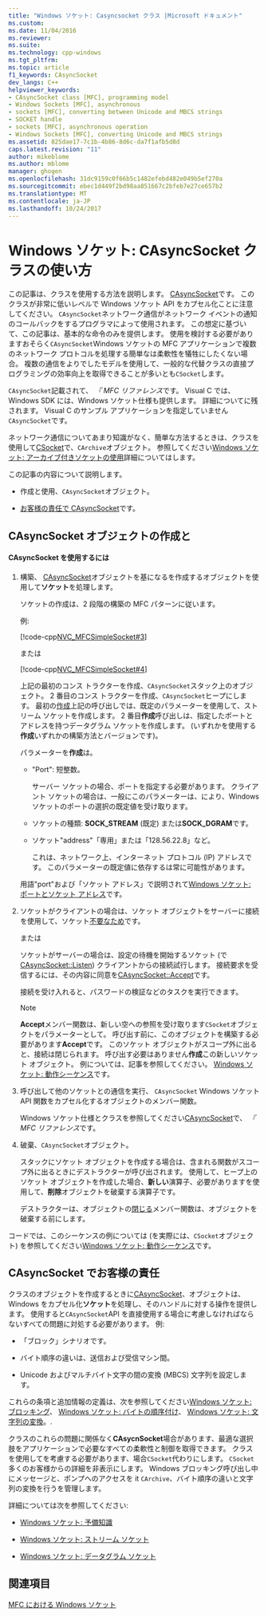 ```yaml
---
title: "Windows ソケット: Casyncsocket クラス |Microsoft ドキュメント"
ms.custom: 
ms.date: 11/04/2016
ms.reviewer: 
ms.suite: 
ms.technology: cpp-windows
ms.tgt_pltfrm: 
ms.topic: article
f1_keywords: CAsyncSocket
dev_langs: C++
helpviewer_keywords:
- CAsyncSocket class [MFC], programming model
- Windows Sockets [MFC], asynchronous
- sockets [MFC], converting between Unicode and MBCS strings
- SOCKET handle
- sockets [MFC], asynchronous operation
- Windows Sockets [MFC], converting Unicode and MBCS strings
ms.assetid: 825dae17-7c1b-4b86-8d6c-da7f1afb5d8d
caps.latest.revision: "11"
author: mikeblome
ms.author: mblome
manager: ghogen
ms.openlocfilehash: 31dc9159c0f66b5c1482efebd482e049b5ef270a
ms.sourcegitcommit: ebec1d449f2bd98aa851667c2bfeb7e27ce657b2
ms.translationtype: MT
ms.contentlocale: ja-JP
ms.lasthandoff: 10/24/2017
---
```

# <a name="windows-sockets-using-class-casyncsocket"></a>Windows ソケット: CAsyncSocket クラスの使い方
この記事は、クラスを使用する方法を説明します。 [CAsyncSocket](../mfc/reference/casyncsocket-class.md)です。 このクラスが非常に低いレベルで Windows ソケット API をカプセル化ことに注意してください。 `CAsyncSocket`ネットワーク通信がネットワーク イベントの通知のコールバックをするプログラマによって使用されます。 この想定に基づいて、この記事は、基本的な命令のみを提供します。 使用を検討する必要がありますおそらく`CAsyncSocket`Windows ソケットの MFC アプリケーションで複数のネットワーク プロトコルを処理する簡単なは柔軟性を犠牲にしたくない場合。 複数の通信をよりでしたモデルを使用して、一般的な代替クラスの直接プログラミングの効率向上を取得できることが多いとも`CSocket`します。  
  
 `CAsyncSocket`記載されて、 *『 MFC リファレンス*です。 Visual C では、Windows SDK には、Windows ソケット仕様も提供します。 詳細についてに残されます。 Visual C のサンプル アプリケーションを指定していません`CAsyncSocket`です。  
  
 ネットワーク通信についてあまり知識がなく、簡単な方法するときは、クラスを使用して[CSocket](../mfc/reference/csocket-class.md)で、`CArchive`オブジェクト。 参照してください[Windows ソケット: アーカイブ付きソケットの使用](../mfc/windows-sockets-using-sockets-with-archives.md)詳細についてはします。  
  
 この記事の内容について説明します。  
  
-   作成と使用、`CAsyncSocket`オブジェクト。  
  
-   [お客様の責任で CAsyncSocket](#_core_your_responsibilities_with_casyncsocket)です。  
  
##  <a name="_core_creating_and_using_a_casyncsocket_object"></a>CAsyncSocket オブジェクトの作成と  
  
#### <a name="to-use-casyncsocket"></a>CAsyncSocket を使用するには  
  
1.  構築、 [CAsyncSocket](../mfc/reference/casyncsocket-class.md)オブジェクトを基になるを作成するオブジェクトを使用して**ソケット**を処理します。  
  
     ソケットの作成は、2 段階の構築の MFC パターンに従います。  
  
     例:  
  
     [!code-cpp[NVC_MFCSimpleSocket#3](../mfc/codesnippet/cpp/windows-sockets-using-class-casyncsocket_1.cpp)]  
  
     または  
  
     [!code-cpp[NVC_MFCSimpleSocket#4](../mfc/codesnippet/cpp/windows-sockets-using-class-casyncsocket_2.cpp)]  
  
     上記の最初のコンス トラクターを作成、`CAsyncSocket`スタック上のオブジェクト。 2 番目のコンス トラクターを作成、`CAsyncSocket`ヒープにします。 最初の[作成](../mfc/reference/casyncsocket-class.md#create)上記の呼び出しでは、既定のパラメーターを使用して、ストリーム ソケットを作成します。 2 番目**作成**呼び出しは、指定したポートとアドレスを持つデータグラム ソケットを作成します。 (いずれかを使用する**作成**いずれかの構築方法とバージョンです)。  
  
     パラメーターを**作成**は。  
  
    -   "Port": 短整数。  
  
         サーバー ソケットの場合、ポートを指定する必要があります。 クライアント ソケットの場合は、一般にこのパラメーターは、により、Windows ソケットのポートの選択の既定値を受け取ります。  
  
    -   ソケットの種類: **SOCK_STREAM** (既定) または**SOCK_DGRAM**です。  
  
    -   ソケット"address"「専用」または「128.56.22.8」など。  
  
         これは、ネットワーク上、インターネット プロトコル (IP) アドレスです。 このパラメーターの既定値に依存するは常に可能性があります。  
  
     用語"port"および「ソケット アドレス」で説明されて[Windows ソケット: ポートとソケット アドレス](../mfc/windows-sockets-ports-and-socket-addresses.md)です。  
  
2.  ソケットがクライアントの場合は、ソケット オブジェクトをサーバーに接続を使用して、ソケット[不要なため](../mfc/reference/casyncsocket-class.md#connect)です。  
  
     または  
  
     ソケットがサーバーの場合は、設定の待機を開始するソケット (で[CAsyncSocket::Listen](../mfc/reference/casyncsocket-class.md#listen)) クライアントからの接続試行します。 接続要求を受信するには、その内容に同意を[CAsyncSocket::Accept](../mfc/reference/casyncsocket-class.md#accept)です。  
  
     接続を受け入れると、パスワードの検証などのタスクを実行できます。  
  
    > [!NOTE]
    >  **Accept**メンバー関数は、新しい空への参照を受け取ります`CSocket`オブジェクトをパラメーターとして。 呼び出す前に、このオブジェクトを構築する必要があります**Accept**です。 このソケット オブジェクトがスコープ外に出ると、接続は閉じられます。 呼び出す必要はありません**作成**この新しいソケット オブジェクト。 例については、記事を参照してください。 [Windows ソケット: 動作シーケンス](../mfc/windows-sockets-sequence-of-operations.md)です。  
  
3.  呼び出して他のソケットとの通信を実行、 `CAsyncSocket` Windows ソケット API 関数をカプセル化するオブジェクトのメンバー関数。  
  
     Windows ソケット仕様とクラスを参照してください[CAsyncSocket](../mfc/reference/casyncsocket-class.md)で、 *『 MFC リファレンス*です。  
  
4.  破棄、`CAsyncSocket`オブジェクト。  
  
     スタックにソケット オブジェクトを作成する場合は、含まれる関数がスコープ外に出るときにデストラクターが呼び出されます。 使用して、ヒープ上のソケット オブジェクトを作成した場合、**新しい**演算子、必要がありますを使用して、**削除**オブジェクトを破棄する演算子です。  
  
     デストラクターは、オブジェクトの[閉じる](../mfc/reference/casyncsocket-class.md#close)メンバー関数は、オブジェクトを破棄する前にします。  
  
 コードでは、このシーケンスの例については (を実際には、`CSocket`オブジェクト) を参照してください[Windows ソケット: 動作シーケンス](../mfc/windows-sockets-sequence-of-operations.md)です。  
  
##  <a name="_core_your_responsibilities_with_casyncsocket"></a>CAsyncSocket でお客様の責任  
 クラスのオブジェクトを作成するときに[CAsyncSocket](../mfc/reference/casyncsocket-class.md)、オブジェクトは、Windows をカプセル化**ソケット**を処理し、そのハンドルに対する操作を提供します。 使用すると`CAsyncSocket`API を直接使用する場合に考慮しなければならないすべての問題に対処する必要があります。 例:  
  
-   「ブロック」シナリオです。  
  
-   バイト順序の違いは、送信および受信マシン間。  
  
-   Unicode およびマルチバイト文字の間の変換 (MBCS) 文字列を設定します。  
  
 これらの条項と追加情報の定義は、次を参照してください[Windows ソケット: ブロッキング](../mfc/windows-sockets-blocking.md)、 [Windows ソケット: バイトの順序付け](../mfc/windows-sockets-byte-ordering.md)、 [Windows ソケット: 文字列の変換](../mfc/windows-sockets-converting-strings.md)。.  
  
 クラスのこれらの問題に関係なく**CAsycnSocket**場合があります、最適な選択肢をアプリケーションで必要なすべての柔軟性と制御を取得できます。 クラスを使用してを考慮する必要があります、場合`CSocket`代わりにします。 `CSocket`多くのお客様からの詳細を非表示にします。 Windows ブロッキング呼び出し中にメッセージと、ポンプへのアクセスを it `CArchive`、バイト順序の違いと文字列の変換を行うを管理します。  
  
 詳細については次を参照してください:  
  
-   [Windows ソケット: 予備知識](../mfc/windows-sockets-background.md)  
  
-   [Windows ソケット: ストリーム ソケット](../mfc/windows-sockets-stream-sockets.md)  
  
-   [Windows ソケット: データグラム ソケット](../mfc/windows-sockets-datagram-sockets.md)  
  
## <a name="see-also"></a>関連項目  
 [MFC における Windows ソケット](../mfc/windows-sockets-in-mfc.md)

